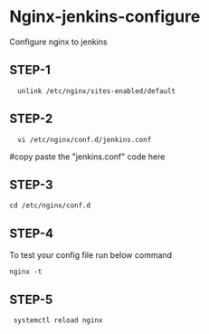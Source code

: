 # Nginx-jenkins-configure
Configure nginx to jenkins
## STEP-1
      unlink /etc/nginx/sites-enabled/default

## STEP-2

      vi /etc/nginx/conf.d/jenkins.conf

#copy paste the "jenkins.conf" code here

## STEP-3

    cd /etc/nginx/conf.d

## STEP-4

To test your config file run below command

    nginx -t
    
## STEP-5
 
     systemctl reload nginx
   
